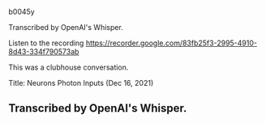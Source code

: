 b0045y

Transcribed by OpenAI's Whisper.

Listen to the recording https://recorder.google.com/83fb25f3-2995-4910-8d43-334f790573ab

This was a clubhouse conversation.

Title: Neurons Photon Inputs (Dec 16, 2021)

Transcribed by OpenAI's Whisper.
------------------------------------------------------------------------------------------


